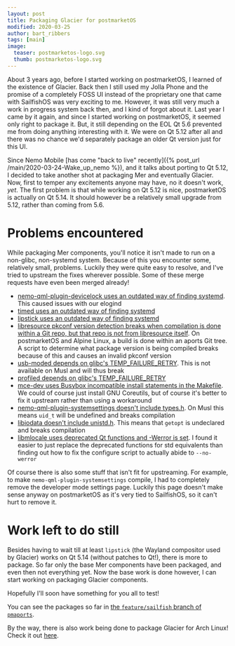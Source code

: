 ```yaml
---
layout: post
title: Packaging Glacier for postmarketOS
modified: 2020-03-25
author: bart_ribbers
tags: [main]
image:
  teaser: postmarketos-logo.svg
  thumb: postmarketos-logo.svg
---
```


About 3 years ago, before I started working on postmarketOS, I learned of the existence of Glacier.
Back then I still used my Jolla Phone and the promise of a completely FOSS UI instead of the proprietary one that came with SailfishOS was very exciting to me.
However, it was still very much a work in progress system back then, and I kind of forgot about it.
Last year I came by it again, and since I started working on postmarketOS, it seemed only right to package it.
But, it still depending on the EOL Qt 5.6 prevented me from doing anything interesting with it.
We were on Qt 5.12 after all and there was no chance we'd separately package an older Qt version just for this UI.

Since Nemo Mobile [has come "back to live" recently]({% post_url /main/2020-03-24-Wake_up_nemo %}), and it talks about porting to Qt 5.12, I decided to take another shot at packaging Mer and eventually Glacier.
Now, first to temper any excitements anyone may have, no it doesn't work, _yet_.
The first problem is that while working on Qt 5.12 is nice, postmarketOS is actually on Qt 5.14.
It should however be a relatively small upgrade from 5.12, rather than coming from 5.6.

# Problems encountered

While packaging Mer components, you'll notice it isn't made to run on a non-glibc, non-systemd system.
Because of this you encounter some, relatively small, problems.
Luckily they were quite easy to resolve, and I've tried to upstream the fixes wherever possible.
Some of these merge requests have even been merged already!

* [nemo-qml-plugin-devicelock uses an outdated way of finding systemd](https://git.sailfishos.org/mer-core/nemo-qml-plugin-devicelock/merge_requests/46). This caused issues with our elogind
* [timed uses an outdated way of finding systemd](https://git.sailfishos.org/mer-core/timed/merge_requests/19#note_43061)
* [lipstick uses an outdated way of finding systemd](https://git.sailfishos.org/mer-core/lipstick/merge_requests/135#note_43056)
* [libresource pkconf version detection breaks when compilation is done within a Git repo, but that repo is not from libresource itself](https://git.sailfishos.org/mer-core/libresource/merge_requests/5). On postmarketOS and Alpine Linux, a build is done within an aports Git tree. A script to determine what package version is being compiled breaks because of this and causes an invalid pkconf version
* [usb-moded depends on glibc's TEMP_FAILURE_RETRY](https://git.sailfishos.org/mer-core/usb-moded/merge_requests/57). This is not available on Musl and will thus break
* [profiled depends on glibc's TEMP_FAILURE_RETRY](https://git.sailfishos.org/mer-core/profiled/merge_requests/5)
* [mce-dev uses Busybox incompatible install statements in the Makefile](https://git.sailfishos.org/mer-core/mce-dev/merge_requests/13). We could of course just install GNU Coreutils, but of course it's better to fix it upstream rather than using a workaround
* [nemo-qml-plugin-systemsettings doesn't include types.h](https://git.sailfishos.org/mer-core/nemo-qml-plugin-systemsettings/merge_requests/136). On Musl this means `uid_t` will be undefined and breaks compilation
* [libiodata doesn't include unistd.h](https://git.sailfishos.org/mer-core/libiodata/merge_requests/4#note_43052). This means that `getopt` is undeclared and breaks compilation
* [libmlocale uses deprecated Qt functions and -Werror is set](https://git.sailfishos.org/mer-core/libmlocale/merge_requests/10#note_43043). I found it easier to just replace the deprecated functions for std equivalents than finding out how to fix the configure script to actually abide to `--no-werror`

Of course there is also some stuff that isn't fit for upstreaming.
For example, to make `nemo-qml-plugin-systemsettings` compile, I had to completely remove the developer mode settings page.
Luckily this page doesn't make sense anyway on postmarketOS as it's very tied to SailfishOS, so it can't hurt to remove it.

# Work left to do still

Besides having to wait till at least `lipstick` (the Wayland compositor used by Glacier) works on Qt 5.14 (without patches to Qt!), there is more to package.
So far only the base Mer components have been packaged, and even then not everything yet. Now the base work is done however, I can start working on packaging Glacier components.

Hopefully I'll soon have something for you all to test!

You can see the packages so far in [the `feature/sailfish` branch of `pmaports`](https://gitlab.com/postmarketOS/pmaports/-/tree/feature/sailfish/sailfish).

By the way, there is also work being done to package Glacier for Arch Linux! Check it out [here](https://github.com/nemo-packaging).
